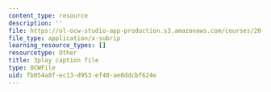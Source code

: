 ```yaml
---
content_type: resource
description: ''
file: https://ol-ocw-studio-app-production.s3.amazonaws.com/courses/20-219-becoming-the-next-bill-nye-writing-and-hosting-the-educational-show-january-iap-2015/fb054a8fec13d953ef40ae8ddcbf624e_BZfqcnlpofI.srt
file_type: application/x-subrip
learning_resource_types: []
resourcetype: Other
title: 3play caption file
type: OCWFile
uid: fb054a8f-ec13-d953-ef40-ae8ddcbf624e
---
```

